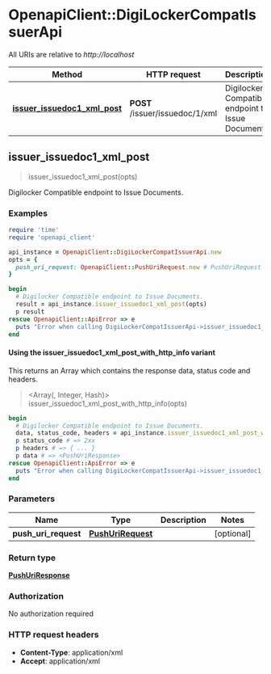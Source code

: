 # OpenapiClient::DigiLockerCompatIssuerApi

All URIs are relative to *http://localhost*

| Method | HTTP request | Description |
| ------ | ------------ | ----------- |
| [**issuer_issuedoc1_xml_post**](DigiLockerCompatIssuerApi.md#issuer_issuedoc1_xml_post) | **POST** /issuer/issuedoc/1/xml | Digilocker Compatible endpoint to Issue Documents. |


## issuer_issuedoc1_xml_post

> <PushUriResponse> issuer_issuedoc1_xml_post(opts)

Digilocker Compatible endpoint to Issue Documents.

### Examples

```ruby
require 'time'
require 'openapi_client'

api_instance = OpenapiClient::DigiLockerCompatIssuerApi.new
opts = {
  push_uri_request: OpenapiClient::PushUriRequest.new # PushUriRequest | 
}

begin
  # Digilocker Compatible endpoint to Issue Documents.
  result = api_instance.issuer_issuedoc1_xml_post(opts)
  p result
rescue OpenapiClient::ApiError => e
  puts "Error when calling DigiLockerCompatIssuerApi->issuer_issuedoc1_xml_post: #{e}"
end
```

#### Using the issuer_issuedoc1_xml_post_with_http_info variant

This returns an Array which contains the response data, status code and headers.

> <Array(<PushUriResponse>, Integer, Hash)> issuer_issuedoc1_xml_post_with_http_info(opts)

```ruby
begin
  # Digilocker Compatible endpoint to Issue Documents.
  data, status_code, headers = api_instance.issuer_issuedoc1_xml_post_with_http_info(opts)
  p status_code # => 2xx
  p headers # => { ... }
  p data # => <PushUriResponse>
rescue OpenapiClient::ApiError => e
  puts "Error when calling DigiLockerCompatIssuerApi->issuer_issuedoc1_xml_post_with_http_info: #{e}"
end
```

### Parameters

| Name | Type | Description | Notes |
| ---- | ---- | ----------- | ----- |
| **push_uri_request** | [**PushUriRequest**](PushUriRequest.md) |  | [optional] |

### Return type

[**PushUriResponse**](PushUriResponse.md)

### Authorization

No authorization required

### HTTP request headers

- **Content-Type**: application/xml
- **Accept**: application/xml

